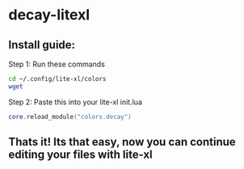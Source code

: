# decay-litexl

## Install guide:

Step 1: Run these commands</br>

```bash
cd ~/.config/lite-xl/colors
wget 
```
Step 2: Paste this into your lite-xl init.lua </br>

```lua
core.reload_module("colors.decay")
```

## Thats it! Its that easy, now you can continue editing your files with lite-xl
